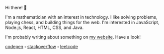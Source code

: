 Hi there! 👋

I'm a mathematician with an interest in technology. I like solving problems, playing chess, and building things for the web. I'm interested in JavaScript, Node.js, React, HTML, CSS, and Java.

I'm probably writing about something on [my website](https://tannerdolby.com). Have a look!

[codepen][codepen] ▫ [stackoverflow][stackoverflow] ▫ [leetcode][leetcode]

[leetcode]: https://leetcode.com/gnawlix/
[codepen]: https://codepen.io/tannerdolby
[stackoverflow]: https://stackoverflow.com/users/11389581/tanner-dolby
